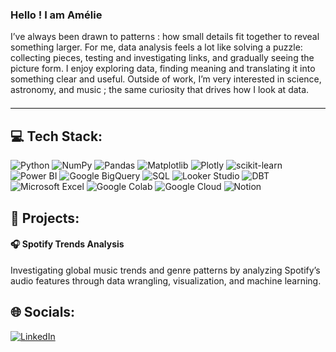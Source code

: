 ### Hello ! I am Amélie
I’ve always been drawn to patterns : how small details fit together to reveal something larger. For me, data analysis feels a lot like solving a puzzle: collecting pieces, testing and investigating links, and gradually seeing the picture form. I enjoy exploring data, finding meaning and translating it into something clear and useful. 
Outside of work, I’m very interested in science, astronomy, and music ; the same curiosity that drives how I look at data.

<hr style="border: none; border-top: 1px solid #eaeaea; margin: 20px 0;">
<h2>💻 Tech Stack:</h2>
<p>
  <img src="https://img.shields.io/badge/python-3670A0?style=for-the-badge&logo=python&logoColor=ffdd54" alt="Python">
  <img src="https://img.shields.io/badge/numpy-%23013243.svg?style=for-the-badge&logo=numpy&logoColor=white" alt="NumPy">
  <img src="https://img.shields.io/badge/pandas-%23150458.svg?style=for-the-badge&logo=pandas&logoColor=white" alt="Pandas">
  <img src="https://img.shields.io/badge/Matplotlib-%23ffffff.svg?style=for-the-badge&logo=Matplotlib&logoColor=black" alt="Matplotlib">
  <img src="https://img.shields.io/badge/Plotly-%233F4F75.svg?style=for-the-badge&logo=plotly&logoColor=white" alt="Plotly">
  <img src="https://img.shields.io/badge/scikit--learn-%23F7931E.svg?style=for-the-badge&logo=scikit-learn&logoColor=white" alt="scikit-learn">
  <img src="https://img.shields.io/badge/power_bi-F2C811?style=for-the-badge&logo=powerbi&logoColor=black" alt="Power BI">
  <img src="https://img.shields.io/badge/Google%20BigQuery-4285F4?style=for-the-badge&logo=googlecloud&logoColor=white" alt="Google BigQuery">
  <img src="https://img.shields.io/badge/SQL-4479A1?style=for-the-badge&logo=databricks&logoColor=white" alt="SQL">
  <img src="https://img.shields.io/badge/Looker%20Studio-1A73E8?style=for-the-badge&logo=looker&logoColor=white" alt="Looker Studio">
  <img src="https://img.shields.io/badge/DBT-FF694B?style=for-the-badge&logo=dbt&logoColor=white" alt="DBT">
  <img src="https://img.shields.io/badge/Microsoft_Excel-217346?style=for-the-badge&logo=microsoft-excel&logoColor=white" alt="Microsoft Excel">
  <img src="https://img.shields.io/badge/Google%20Colab-%23F9A825.svg?style=for-the-badge&logo=googlecolab&logoColor=white" alt="Google Colab">
  <img src="https://img.shields.io/badge/Google_Cloud-4285F4?style=for-the-badge&logo=google-cloud&logoColor=white" alt="Google Cloud">
  <img src="https://img.shields.io/badge/Notion-%23000000.svg?style=for-the-badge&logo=notion&logoColor=white" alt="Notion">
</p>


<h2>🚀 Projects:</h2>

<h4>🎧 Spotify Trends Analysis </h4>
Investigating global music trends and genre patterns by analyzing Spotify’s audio features through data wrangling, visualization, and machine learning.


<h2>🌐 Socials:</h2>
<a href="https://www.linkedin.com/in/am%C3%A9lie-no%C3%ABl-lk/" target="_blank"><img src="https://img.shields.io/badge/LinkedIn-%230077B5.svg?logo=linkedin&amp;logoColor=white" alt="LinkedIn"></a>


<!--
**AmelielN/AmelielN** is a ✨ _special_ ✨ repository because its `README.md` (this file) appears on your GitHub profile.

Here are some ideas to get you started:

- 🔭 I’m currently working on ...
- 🌱 I’m currently learning ...
- 👯 I’m looking to collaborate on ...
- 🤔 I’m looking for help with ...
- 💬 Ask me about ...
- 📫 How to reach me: ...
- 😄 Pronouns: ...
- ⚡ Fun fact: ...
-->

